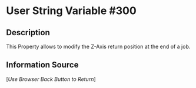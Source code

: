 # User String Variable #300

## Description
This Property allows to modify the Z-Axis return position at the end of a job. 


## Information Source


[*Use Browser Back Button to Return*]